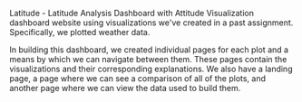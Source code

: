 Latitude - Latitude Analysis Dashboard with Attitude
Visualization dashboard website using visualizations we've created in a past assignment. Specifically, we plotted weather data.

In building this dashboard, we created individual pages for each plot and a means by which we can navigate between them. These pages contain the visualizations and their corresponding explanations. We also have a landing page, a page where we can see a comparison of all of the plots, and another page where we can view the data used to build them.
